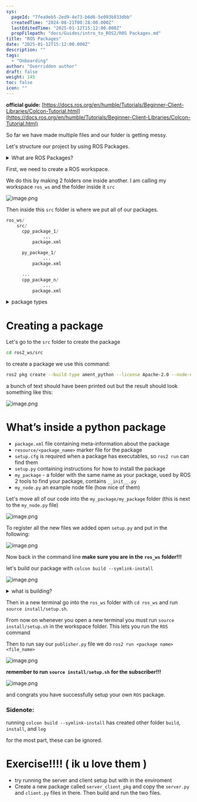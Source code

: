 ```yaml
---
sys:
  pageId: "7fea9eb5-2ed9-4e73-b6d6-5e093b833dbb"
  createdTime: "2024-08-21T00:28:00.000Z"
  lastEditedTime: "2025-01-12T15:12:00.000Z"
  propFilepath: "docs/Guides/intro_to_ROS2/ROS Packages.md"
title: "ROS Packages"
date: "2025-01-12T15:12:00.000Z"
description: ""
tags:
  - "Onboarding"
author: "Overridden author"
draft: false
weight: 145
toc: false
icon: ""
---
```


**official guide:** [https://docs.ros.org/en/humble/Tutorials/Beginner-Client-Libraries/Colcon-Tutorial.html](https://docs.ros.org/en/humble/Tutorials/Beginner-Client-Libraries/Colcon-Tutorial.html)

So far we have made multiple files and our folder is getting messy.

Let's structure our project by using ROS Packages.

<details>

<summary>What are ROS Packages?</summary>

ROS Packages are, as the name implies, packages of code that are highly sharable between ROS developers.

They consist of a folder, `package.xml` file, and source code

```python
      cpp_package_1/
		      ... imagine much code files here ..
          package.xml
```

</details>

First, we need to create a ROS workspace.

We do this by making 2 folders one inside another. I am calling my workspace `ros_ws` and the folder inside it `src`

![image.png](https://prod-files-secure.s3.us-west-2.amazonaws.com/d518164a-d88e-44d1-a4ee-3adb3bd8bce0/70706947-fd18-4537-a67b-e12946812d31/image.png?X-Amz-Algorithm=AWS4-HMAC-SHA256&X-Amz-Content-Sha256=UNSIGNED-PAYLOAD&X-Amz-Credential=ASIAZI2LB466S7VGMOKQ%2F20250308%2Fus-west-2%2Fs3%2Faws4_request&X-Amz-Date=20250308T014527Z&X-Amz-Expires=3600&X-Amz-Security-Token=IQoJb3JpZ2luX2VjEAoaCXVzLXdlc3QtMiJHMEUCIHZQF9Hxyb3GEB0D9SPO5tLFN0vwO%2Fjd6FDe0%2BoihGuSAiEAvM0q%2BbNvcteQUvoVyvwoQSdxS03RpU4WLNhUdndo5Jkq%2FwMIUxAAGgw2Mzc0MjMxODM4MDUiDBSY%2BHbxJd3NF06e6ircA0IrIlcX%2BwIxuBJbdKKjq43wIdjk06ObaIbRsoD36meoLm%2FVX6tgWJgY0H52Dlsad58c7bdvyqsJqxb3rI%2B3SwZM%2BkXHPLuTxZNv7Ed8bNmCDb9eD3zAsS1xY1LtnxnkJ1U3jnH%2F3cygCpJrnL2iWyXuQuF379nCVGVTnNOvcuyjz8ZM3VxzHenaZeWFGgtx0PKR%2BO0Hpmw99tE4XNpd8mWYWMMAtlGmlcETxFkUVk62opAT7AVIXsBOKKDJcBw9tEyW%2B7olTt9rCabRf%2B5IbcxsrIoPof92XRwAwXrdXqC34bK%2Ffi3xdEp5PcYpRzDpXiT1h0mpZ7z2VgXaSgZywGjsL%2BEs2GBP%2BdXSgogYz%2Bw4JePFt8tiTuN4vx7qFIbz2h2Z7fV3lQIe5gFLgxCzqypg5P%2Fiayp9B0cj%2FseEd5qFwUuLsF2N4TV3rhwBlBiLTLqOTszTKfJrqLWW5rVBNZHdZO5w7jqqB42iwd0Ii%2BXhkpIca%2BXdrmWbrZUF%2BUq40VMhFWxZfxQLVCML5d1s15aAvnZjm92qSOVEjtXSVgs1wg9d3yhBMnF%2FZGtDgUhWIS63OZnmPlQKL3xDA21Y%2FCgx%2F1X26g0J6X8O4ZwzgqOB5IbIS59bRBTU3UW0MLa9rr4GOqUBal8iCtZ52ilpK3lw7MoliEk7feNHT0cnkqeGD3kMjI6ZQ5eLrnVMjyAQlRVBHyaQ7mLJjlfjtXGu0Vnm6W1rIfGjQ7dvj7hPSZkxrHfKgYzwTuq2cCdLDKCAJ2g9wzS2xhL%2B%2F%2B7x7WT0rVU0mX3soWh9Ef8bK%2FRFHS61WEkmPSF493wapXjHQOelJIm8JZT%2FdFTGN%2F9Cr0HCU9Yis%2BW2KeV16eGE&X-Amz-Signature=def845f68e277fa1bd7d22116527757b81137b7a709a68b2c89348c78717b689&X-Amz-SignedHeaders=host&x-id=GetObject)

Then inside this `src` folder is where we put all of our packages.

```python
ros_ws/
    src/
      cpp_package_1/
		      ...
          package.xml

      py_package_1/
		      ...
          package.xml

      ...
      cpp_package_n/
		      ...
          package.xml

```

<details>

<summary>package types</summary>

packages can be either `C++` or python.

the intern file structure is different for each but for this guide we will stick to creating python packages

</details>

# Creating a package

Let's go to the `src` folder to create the package

```bash
cd ros2_ws/src
```

to create a package we use this command:

```bash
ros2 pkg create --build-type ament_python --license Apache-2.0 --node-name my_node my_package
```

a bunch of text should have been printed out but the result should look something like this:

![image.png](https://prod-files-secure.s3.us-west-2.amazonaws.com/d518164a-d88e-44d1-a4ee-3adb3bd8bce0/e6cf1e3f-8512-4a3e-b131-079f800bf3e8/image.png?X-Amz-Algorithm=AWS4-HMAC-SHA256&X-Amz-Content-Sha256=UNSIGNED-PAYLOAD&X-Amz-Credential=ASIAZI2LB466S7VGMOKQ%2F20250308%2Fus-west-2%2Fs3%2Faws4_request&X-Amz-Date=20250308T014527Z&X-Amz-Expires=3600&X-Amz-Security-Token=IQoJb3JpZ2luX2VjEAoaCXVzLXdlc3QtMiJHMEUCIHZQF9Hxyb3GEB0D9SPO5tLFN0vwO%2Fjd6FDe0%2BoihGuSAiEAvM0q%2BbNvcteQUvoVyvwoQSdxS03RpU4WLNhUdndo5Jkq%2FwMIUxAAGgw2Mzc0MjMxODM4MDUiDBSY%2BHbxJd3NF06e6ircA0IrIlcX%2BwIxuBJbdKKjq43wIdjk06ObaIbRsoD36meoLm%2FVX6tgWJgY0H52Dlsad58c7bdvyqsJqxb3rI%2B3SwZM%2BkXHPLuTxZNv7Ed8bNmCDb9eD3zAsS1xY1LtnxnkJ1U3jnH%2F3cygCpJrnL2iWyXuQuF379nCVGVTnNOvcuyjz8ZM3VxzHenaZeWFGgtx0PKR%2BO0Hpmw99tE4XNpd8mWYWMMAtlGmlcETxFkUVk62opAT7AVIXsBOKKDJcBw9tEyW%2B7olTt9rCabRf%2B5IbcxsrIoPof92XRwAwXrdXqC34bK%2Ffi3xdEp5PcYpRzDpXiT1h0mpZ7z2VgXaSgZywGjsL%2BEs2GBP%2BdXSgogYz%2Bw4JePFt8tiTuN4vx7qFIbz2h2Z7fV3lQIe5gFLgxCzqypg5P%2Fiayp9B0cj%2FseEd5qFwUuLsF2N4TV3rhwBlBiLTLqOTszTKfJrqLWW5rVBNZHdZO5w7jqqB42iwd0Ii%2BXhkpIca%2BXdrmWbrZUF%2BUq40VMhFWxZfxQLVCML5d1s15aAvnZjm92qSOVEjtXSVgs1wg9d3yhBMnF%2FZGtDgUhWIS63OZnmPlQKL3xDA21Y%2FCgx%2F1X26g0J6X8O4ZwzgqOB5IbIS59bRBTU3UW0MLa9rr4GOqUBal8iCtZ52ilpK3lw7MoliEk7feNHT0cnkqeGD3kMjI6ZQ5eLrnVMjyAQlRVBHyaQ7mLJjlfjtXGu0Vnm6W1rIfGjQ7dvj7hPSZkxrHfKgYzwTuq2cCdLDKCAJ2g9wzS2xhL%2B%2F%2B7x7WT0rVU0mX3soWh9Ef8bK%2FRFHS61WEkmPSF493wapXjHQOelJIm8JZT%2FdFTGN%2F9Cr0HCU9Yis%2BW2KeV16eGE&X-Amz-Signature=d5da1dabed17d0b3a19fea0d9e8c27af6f61a22a5fc68f7971d26edbaa1e4aee&X-Amz-SignedHeaders=host&x-id=GetObject)

# What’s inside a python package

- `package.xml` file containing meta-information about the package
- `resource/<package_name>` marker file for the package
- `setup.cfg` is required when a package has executables, so `ros2 run` can find them
- `setup.py` containing instructions for how to install the package
- `my_package` - a folder with the same name as your package, used by ROS 2 tools to find your package, contains `__init__.py`
- `my_node.py` an example node file (how nice of them)

Let's move all of our code into the `my_package/my_package` folder (this is next to the `my_node.py` file)

![image.png](https://prod-files-secure.s3.us-west-2.amazonaws.com/d518164a-d88e-44d1-a4ee-3adb3bd8bce0/9ce58f11-0da9-4d3e-b86d-506a9685d378/image.png?X-Amz-Algorithm=AWS4-HMAC-SHA256&X-Amz-Content-Sha256=UNSIGNED-PAYLOAD&X-Amz-Credential=ASIAZI2LB466S7VGMOKQ%2F20250308%2Fus-west-2%2Fs3%2Faws4_request&X-Amz-Date=20250308T014527Z&X-Amz-Expires=3600&X-Amz-Security-Token=IQoJb3JpZ2luX2VjEAoaCXVzLXdlc3QtMiJHMEUCIHZQF9Hxyb3GEB0D9SPO5tLFN0vwO%2Fjd6FDe0%2BoihGuSAiEAvM0q%2BbNvcteQUvoVyvwoQSdxS03RpU4WLNhUdndo5Jkq%2FwMIUxAAGgw2Mzc0MjMxODM4MDUiDBSY%2BHbxJd3NF06e6ircA0IrIlcX%2BwIxuBJbdKKjq43wIdjk06ObaIbRsoD36meoLm%2FVX6tgWJgY0H52Dlsad58c7bdvyqsJqxb3rI%2B3SwZM%2BkXHPLuTxZNv7Ed8bNmCDb9eD3zAsS1xY1LtnxnkJ1U3jnH%2F3cygCpJrnL2iWyXuQuF379nCVGVTnNOvcuyjz8ZM3VxzHenaZeWFGgtx0PKR%2BO0Hpmw99tE4XNpd8mWYWMMAtlGmlcETxFkUVk62opAT7AVIXsBOKKDJcBw9tEyW%2B7olTt9rCabRf%2B5IbcxsrIoPof92XRwAwXrdXqC34bK%2Ffi3xdEp5PcYpRzDpXiT1h0mpZ7z2VgXaSgZywGjsL%2BEs2GBP%2BdXSgogYz%2Bw4JePFt8tiTuN4vx7qFIbz2h2Z7fV3lQIe5gFLgxCzqypg5P%2Fiayp9B0cj%2FseEd5qFwUuLsF2N4TV3rhwBlBiLTLqOTszTKfJrqLWW5rVBNZHdZO5w7jqqB42iwd0Ii%2BXhkpIca%2BXdrmWbrZUF%2BUq40VMhFWxZfxQLVCML5d1s15aAvnZjm92qSOVEjtXSVgs1wg9d3yhBMnF%2FZGtDgUhWIS63OZnmPlQKL3xDA21Y%2FCgx%2F1X26g0J6X8O4ZwzgqOB5IbIS59bRBTU3UW0MLa9rr4GOqUBal8iCtZ52ilpK3lw7MoliEk7feNHT0cnkqeGD3kMjI6ZQ5eLrnVMjyAQlRVBHyaQ7mLJjlfjtXGu0Vnm6W1rIfGjQ7dvj7hPSZkxrHfKgYzwTuq2cCdLDKCAJ2g9wzS2xhL%2B%2F%2B7x7WT0rVU0mX3soWh9Ef8bK%2FRFHS61WEkmPSF493wapXjHQOelJIm8JZT%2FdFTGN%2F9Cr0HCU9Yis%2BW2KeV16eGE&X-Amz-Signature=621dd7a25edac25c8d7f2243ac1b8c6cc60a0f513eeddbd6dccca2a07a2d500b&X-Amz-SignedHeaders=host&x-id=GetObject)

To register all the new files we added open `setup.py` and put in the following:

![image.png](https://prod-files-secure.s3.us-west-2.amazonaws.com/d518164a-d88e-44d1-a4ee-3adb3bd8bce0/1cd7c262-4cae-4496-9d75-c178537d24a2/image.png?X-Amz-Algorithm=AWS4-HMAC-SHA256&X-Amz-Content-Sha256=UNSIGNED-PAYLOAD&X-Amz-Credential=ASIAZI2LB466S7VGMOKQ%2F20250308%2Fus-west-2%2Fs3%2Faws4_request&X-Amz-Date=20250308T014527Z&X-Amz-Expires=3600&X-Amz-Security-Token=IQoJb3JpZ2luX2VjEAoaCXVzLXdlc3QtMiJHMEUCIHZQF9Hxyb3GEB0D9SPO5tLFN0vwO%2Fjd6FDe0%2BoihGuSAiEAvM0q%2BbNvcteQUvoVyvwoQSdxS03RpU4WLNhUdndo5Jkq%2FwMIUxAAGgw2Mzc0MjMxODM4MDUiDBSY%2BHbxJd3NF06e6ircA0IrIlcX%2BwIxuBJbdKKjq43wIdjk06ObaIbRsoD36meoLm%2FVX6tgWJgY0H52Dlsad58c7bdvyqsJqxb3rI%2B3SwZM%2BkXHPLuTxZNv7Ed8bNmCDb9eD3zAsS1xY1LtnxnkJ1U3jnH%2F3cygCpJrnL2iWyXuQuF379nCVGVTnNOvcuyjz8ZM3VxzHenaZeWFGgtx0PKR%2BO0Hpmw99tE4XNpd8mWYWMMAtlGmlcETxFkUVk62opAT7AVIXsBOKKDJcBw9tEyW%2B7olTt9rCabRf%2B5IbcxsrIoPof92XRwAwXrdXqC34bK%2Ffi3xdEp5PcYpRzDpXiT1h0mpZ7z2VgXaSgZywGjsL%2BEs2GBP%2BdXSgogYz%2Bw4JePFt8tiTuN4vx7qFIbz2h2Z7fV3lQIe5gFLgxCzqypg5P%2Fiayp9B0cj%2FseEd5qFwUuLsF2N4TV3rhwBlBiLTLqOTszTKfJrqLWW5rVBNZHdZO5w7jqqB42iwd0Ii%2BXhkpIca%2BXdrmWbrZUF%2BUq40VMhFWxZfxQLVCML5d1s15aAvnZjm92qSOVEjtXSVgs1wg9d3yhBMnF%2FZGtDgUhWIS63OZnmPlQKL3xDA21Y%2FCgx%2F1X26g0J6X8O4ZwzgqOB5IbIS59bRBTU3UW0MLa9rr4GOqUBal8iCtZ52ilpK3lw7MoliEk7feNHT0cnkqeGD3kMjI6ZQ5eLrnVMjyAQlRVBHyaQ7mLJjlfjtXGu0Vnm6W1rIfGjQ7dvj7hPSZkxrHfKgYzwTuq2cCdLDKCAJ2g9wzS2xhL%2B%2F%2B7x7WT0rVU0mX3soWh9Ef8bK%2FRFHS61WEkmPSF493wapXjHQOelJIm8JZT%2FdFTGN%2F9Cr0HCU9Yis%2BW2KeV16eGE&X-Amz-Signature=b899a383e446d572875afa7efbbd9cfc9649a0d39529d58af6cad94c88f490d8&X-Amz-SignedHeaders=host&x-id=GetObject)

Now back in the command line **make sure you are in the** **`ros_ws`** **folder!!!**

let's build our package with `colcon build --symlink-install`

![image.png](https://prod-files-secure.s3.us-west-2.amazonaws.com/d518164a-d88e-44d1-a4ee-3adb3bd8bce0/2f2a0d27-b173-48fd-b189-5f5c0ce65619/image.png?X-Amz-Algorithm=AWS4-HMAC-SHA256&X-Amz-Content-Sha256=UNSIGNED-PAYLOAD&X-Amz-Credential=ASIAZI2LB466S7VGMOKQ%2F20250308%2Fus-west-2%2Fs3%2Faws4_request&X-Amz-Date=20250308T014527Z&X-Amz-Expires=3600&X-Amz-Security-Token=IQoJb3JpZ2luX2VjEAoaCXVzLXdlc3QtMiJHMEUCIHZQF9Hxyb3GEB0D9SPO5tLFN0vwO%2Fjd6FDe0%2BoihGuSAiEAvM0q%2BbNvcteQUvoVyvwoQSdxS03RpU4WLNhUdndo5Jkq%2FwMIUxAAGgw2Mzc0MjMxODM4MDUiDBSY%2BHbxJd3NF06e6ircA0IrIlcX%2BwIxuBJbdKKjq43wIdjk06ObaIbRsoD36meoLm%2FVX6tgWJgY0H52Dlsad58c7bdvyqsJqxb3rI%2B3SwZM%2BkXHPLuTxZNv7Ed8bNmCDb9eD3zAsS1xY1LtnxnkJ1U3jnH%2F3cygCpJrnL2iWyXuQuF379nCVGVTnNOvcuyjz8ZM3VxzHenaZeWFGgtx0PKR%2BO0Hpmw99tE4XNpd8mWYWMMAtlGmlcETxFkUVk62opAT7AVIXsBOKKDJcBw9tEyW%2B7olTt9rCabRf%2B5IbcxsrIoPof92XRwAwXrdXqC34bK%2Ffi3xdEp5PcYpRzDpXiT1h0mpZ7z2VgXaSgZywGjsL%2BEs2GBP%2BdXSgogYz%2Bw4JePFt8tiTuN4vx7qFIbz2h2Z7fV3lQIe5gFLgxCzqypg5P%2Fiayp9B0cj%2FseEd5qFwUuLsF2N4TV3rhwBlBiLTLqOTszTKfJrqLWW5rVBNZHdZO5w7jqqB42iwd0Ii%2BXhkpIca%2BXdrmWbrZUF%2BUq40VMhFWxZfxQLVCML5d1s15aAvnZjm92qSOVEjtXSVgs1wg9d3yhBMnF%2FZGtDgUhWIS63OZnmPlQKL3xDA21Y%2FCgx%2F1X26g0J6X8O4ZwzgqOB5IbIS59bRBTU3UW0MLa9rr4GOqUBal8iCtZ52ilpK3lw7MoliEk7feNHT0cnkqeGD3kMjI6ZQ5eLrnVMjyAQlRVBHyaQ7mLJjlfjtXGu0Vnm6W1rIfGjQ7dvj7hPSZkxrHfKgYzwTuq2cCdLDKCAJ2g9wzS2xhL%2B%2F%2B7x7WT0rVU0mX3soWh9Ef8bK%2FRFHS61WEkmPSF493wapXjHQOelJIm8JZT%2FdFTGN%2F9Cr0HCU9Yis%2BW2KeV16eGE&X-Amz-Signature=c761c52414f12a61e01d857befd70fd454175ff1751a5f00159c22b2f5b82b42&X-Amz-SignedHeaders=host&x-id=GetObject)

<details>

<summary>what is building?</summary>

if you are a CS major at Rose-Hulman you will learn the answer to this in CSSE132

but TLDR; is it combines all the code files into one program that can be run easily 

</details>

Then in a new terminal go into the `ros_ws` folder with `cd ros_ws` and run `source install/setup.sh`. 

From now on whenever you open a new terminal you must run `source install/setup.sh` in the workspace folder. This lets you run the `ROS` command

Then to run say our `publisher.py` file we do `ros2 run <package name> <file_name>`

![image.png](https://prod-files-secure.s3.us-west-2.amazonaws.com/d518164a-d88e-44d1-a4ee-3adb3bd8bce0/4f4b1219-3a44-4632-aa0a-ce3471699f59/image.png?X-Amz-Algorithm=AWS4-HMAC-SHA256&X-Amz-Content-Sha256=UNSIGNED-PAYLOAD&X-Amz-Credential=ASIAZI2LB466S7VGMOKQ%2F20250308%2Fus-west-2%2Fs3%2Faws4_request&X-Amz-Date=20250308T014527Z&X-Amz-Expires=3600&X-Amz-Security-Token=IQoJb3JpZ2luX2VjEAoaCXVzLXdlc3QtMiJHMEUCIHZQF9Hxyb3GEB0D9SPO5tLFN0vwO%2Fjd6FDe0%2BoihGuSAiEAvM0q%2BbNvcteQUvoVyvwoQSdxS03RpU4WLNhUdndo5Jkq%2FwMIUxAAGgw2Mzc0MjMxODM4MDUiDBSY%2BHbxJd3NF06e6ircA0IrIlcX%2BwIxuBJbdKKjq43wIdjk06ObaIbRsoD36meoLm%2FVX6tgWJgY0H52Dlsad58c7bdvyqsJqxb3rI%2B3SwZM%2BkXHPLuTxZNv7Ed8bNmCDb9eD3zAsS1xY1LtnxnkJ1U3jnH%2F3cygCpJrnL2iWyXuQuF379nCVGVTnNOvcuyjz8ZM3VxzHenaZeWFGgtx0PKR%2BO0Hpmw99tE4XNpd8mWYWMMAtlGmlcETxFkUVk62opAT7AVIXsBOKKDJcBw9tEyW%2B7olTt9rCabRf%2B5IbcxsrIoPof92XRwAwXrdXqC34bK%2Ffi3xdEp5PcYpRzDpXiT1h0mpZ7z2VgXaSgZywGjsL%2BEs2GBP%2BdXSgogYz%2Bw4JePFt8tiTuN4vx7qFIbz2h2Z7fV3lQIe5gFLgxCzqypg5P%2Fiayp9B0cj%2FseEd5qFwUuLsF2N4TV3rhwBlBiLTLqOTszTKfJrqLWW5rVBNZHdZO5w7jqqB42iwd0Ii%2BXhkpIca%2BXdrmWbrZUF%2BUq40VMhFWxZfxQLVCML5d1s15aAvnZjm92qSOVEjtXSVgs1wg9d3yhBMnF%2FZGtDgUhWIS63OZnmPlQKL3xDA21Y%2FCgx%2F1X26g0J6X8O4ZwzgqOB5IbIS59bRBTU3UW0MLa9rr4GOqUBal8iCtZ52ilpK3lw7MoliEk7feNHT0cnkqeGD3kMjI6ZQ5eLrnVMjyAQlRVBHyaQ7mLJjlfjtXGu0Vnm6W1rIfGjQ7dvj7hPSZkxrHfKgYzwTuq2cCdLDKCAJ2g9wzS2xhL%2B%2F%2B7x7WT0rVU0mX3soWh9Ef8bK%2FRFHS61WEkmPSF493wapXjHQOelJIm8JZT%2FdFTGN%2F9Cr0HCU9Yis%2BW2KeV16eGE&X-Amz-Signature=291dd5e8a5c4336b417a458c27f9ea9bd0cd8e0164a75a9aae5ff8faf39cc299&X-Amz-SignedHeaders=host&x-id=GetObject)

**remember to run** **`source install/setup.sh`** **for the subscriber!!!**

![image.png](https://prod-files-secure.s3.us-west-2.amazonaws.com/d518164a-d88e-44d1-a4ee-3adb3bd8bce0/02121119-dad4-49ec-8356-c956108b4243/image.png?X-Amz-Algorithm=AWS4-HMAC-SHA256&X-Amz-Content-Sha256=UNSIGNED-PAYLOAD&X-Amz-Credential=ASIAZI2LB466S7VGMOKQ%2F20250308%2Fus-west-2%2Fs3%2Faws4_request&X-Amz-Date=20250308T014527Z&X-Amz-Expires=3600&X-Amz-Security-Token=IQoJb3JpZ2luX2VjEAoaCXVzLXdlc3QtMiJHMEUCIHZQF9Hxyb3GEB0D9SPO5tLFN0vwO%2Fjd6FDe0%2BoihGuSAiEAvM0q%2BbNvcteQUvoVyvwoQSdxS03RpU4WLNhUdndo5Jkq%2FwMIUxAAGgw2Mzc0MjMxODM4MDUiDBSY%2BHbxJd3NF06e6ircA0IrIlcX%2BwIxuBJbdKKjq43wIdjk06ObaIbRsoD36meoLm%2FVX6tgWJgY0H52Dlsad58c7bdvyqsJqxb3rI%2B3SwZM%2BkXHPLuTxZNv7Ed8bNmCDb9eD3zAsS1xY1LtnxnkJ1U3jnH%2F3cygCpJrnL2iWyXuQuF379nCVGVTnNOvcuyjz8ZM3VxzHenaZeWFGgtx0PKR%2BO0Hpmw99tE4XNpd8mWYWMMAtlGmlcETxFkUVk62opAT7AVIXsBOKKDJcBw9tEyW%2B7olTt9rCabRf%2B5IbcxsrIoPof92XRwAwXrdXqC34bK%2Ffi3xdEp5PcYpRzDpXiT1h0mpZ7z2VgXaSgZywGjsL%2BEs2GBP%2BdXSgogYz%2Bw4JePFt8tiTuN4vx7qFIbz2h2Z7fV3lQIe5gFLgxCzqypg5P%2Fiayp9B0cj%2FseEd5qFwUuLsF2N4TV3rhwBlBiLTLqOTszTKfJrqLWW5rVBNZHdZO5w7jqqB42iwd0Ii%2BXhkpIca%2BXdrmWbrZUF%2BUq40VMhFWxZfxQLVCML5d1s15aAvnZjm92qSOVEjtXSVgs1wg9d3yhBMnF%2FZGtDgUhWIS63OZnmPlQKL3xDA21Y%2FCgx%2F1X26g0J6X8O4ZwzgqOB5IbIS59bRBTU3UW0MLa9rr4GOqUBal8iCtZ52ilpK3lw7MoliEk7feNHT0cnkqeGD3kMjI6ZQ5eLrnVMjyAQlRVBHyaQ7mLJjlfjtXGu0Vnm6W1rIfGjQ7dvj7hPSZkxrHfKgYzwTuq2cCdLDKCAJ2g9wzS2xhL%2B%2F%2B7x7WT0rVU0mX3soWh9Ef8bK%2FRFHS61WEkmPSF493wapXjHQOelJIm8JZT%2FdFTGN%2F9Cr0HCU9Yis%2BW2KeV16eGE&X-Amz-Signature=4f2b43a7ca55f116bfcc3b49a258ab2720f66db899b3f056b3fe926aaf4b301b&X-Amz-SignedHeaders=host&x-id=GetObject)

and congrats you have successfully setup your own `ROS` package.

### Sidenote:

running `colcon build --symlink-install` has created other folder `build`, `install`, and `log`

for the most part, these can be ignored.

# Exercise!!!! ( ik u love them )

- try running the server and client setup but with in the enviroment
- Create a new package called `server_client_pkg` and copy the `server.py` and `client.py` files in there. Then build and run the two files.

